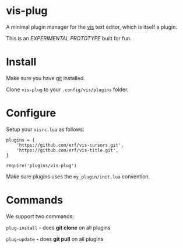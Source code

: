 # vis-plug

A minimal plugin manager for the [vis](https://github.com/martanne/vis) text editor, which is itself a plugin.

This is an *EXPERIMENTAL PROTOTYPE* built for fun.

# Install

Make sure you have [git](https://git-scm.com/) installed.

Clone `vis-plug` to your `.config/vis/plugins` folder.

# Configure

Setup your  `visrc.lua` as follows:

```
plugins = {
	'https://github.com/erf/vis-cursors.git',
	'https://github.com/erf/vis-title.git',
}

require('plugins/vis-plug')
```

Make sure plugins uses the `my_plugin/init.lua` convention.

# Commands

We support two commands:

`plug-install` - does **git clone** on all plugins

`plug-update` - does **git pull** on all plugins


